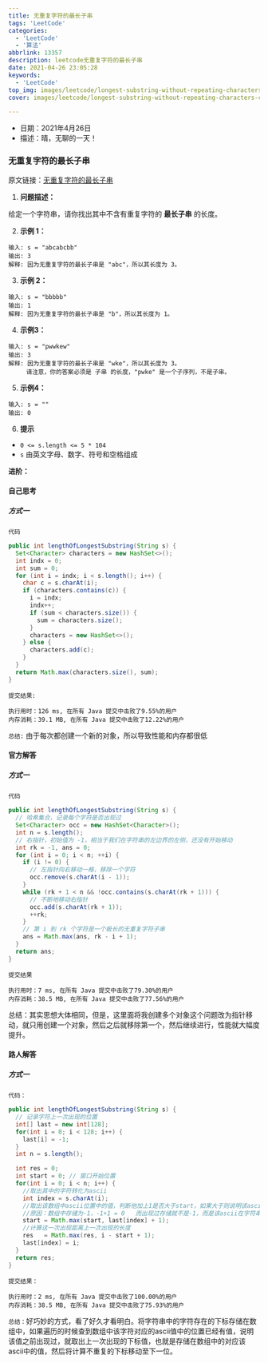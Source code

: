 ```yaml
---
title: 无重复字符的最长子串
tags: 'LeetCode'
categories: 
  - 'LeetCode'
  - '算法'
abbrlink: 13357
description: leetcode无重复字符的最长子串
date: 2021-04-26 23:05:28
keywords: 
  - 'LeetCode'
top_img: images/leetcode/longest-substring-without-repeating-characters.jpg
cover: images/leetcode/longest-substring-without-repeating-characters-canva.jpg

---
```


- 日期：2021年4月26日
- 描述：晴，无聊的一天！

### 无重复字符的最长子串

原文链接：[无重复字符的最长子串](https://leetcode-cn.com/problems/longest-substring-without-repeating-characters/)

1. **问题描述：**

给定一个字符串，请你找出其中不含有重复字符的 **最长子串** 的长度。

2. **示例 1：**

```
输入: s = "abcabcbb"
输出: 3 
解释: 因为无重复字符的最长子串是 "abc"，所以其长度为 3。
```

3. **示例 2：**

```
输入: s = "bbbbb"
输出: 1
解释: 因为无重复字符的最长子串是 "b"，所以其长度为 1。
```

4. **示例3：**

```
输入: s = "pwwkew"
输出: 3
解释: 因为无重复字符的最长子串是 "wke"，所以其长度为 3。
     请注意，你的答案必须是 子串 的长度，"pwke" 是一个子序列，不是子串。
```

5. **示例4：**

```
输入: s = ""
输出: 0
```

6. **提示**

- `0 <= s.length <= 5 * 104`
- `s` 由英文字母、数字、符号和空格组成

**进阶：** 

#### 自己思考

##### 方式一

`代码`

```java
public int lengthOfLongestSubstring(String s) {
  Set<Character> characters = new HashSet<>();
  int indx = 0;
  int sum = 0;
  for (int i = indx; i < s.length(); i++) {
    char c = s.charAt(i);
    if (characters.contains(c)) {
      i = indx;
      indx++;
      if (sum < characters.size()) {
        sum = characters.size();
      }
      characters = new HashSet<>();
    } else {
      characters.add(c);
    }
  }
  return Math.max(characters.size(), sum);
}
```

`提交结果:`

```
执行用时：126 ms, 在所有 Java 提交中击败了9.55%的用户
内存消耗：39.1 MB, 在所有 Java 提交中击败了12.22%的用户
```

`总结:` 由于每次都创建一个新的对象，所以导致性能和内存都很低

#### 官方解答

##### 方式一

`代码`

```java
public int lengthOfLongestSubstring(String s) {
  // 哈希集合，记录每个字符是否出现过
  Set<Character> occ = new HashSet<Character>();
  int n = s.length();
  // 右指针，初始值为 -1，相当于我们在字符串的左边界的左侧，还没有开始移动
  int rk = -1, ans = 0;
  for (int i = 0; i < n; ++i) {
    if (i != 0) {
      // 左指针向右移动一格，移除一个字符
      occ.remove(s.charAt(i - 1));
    }
    while (rk + 1 < n && !occ.contains(s.charAt(rk + 1))) {
      // 不断地移动右指针
      occ.add(s.charAt(rk + 1));
      ++rk;
    }
    // 第 i 到 rk 个字符是一个极长的无重复字符子串
    ans = Math.max(ans, rk - i + 1);
  }
  return ans;
}
```

`提交结果`

```
执行用时：7 ms, 在所有 Java 提交中击败了79.30%的用户
内存消耗：38.5 MB, 在所有 Java 提交中击败了77.56%的用户
```

总结：其实思想大体相同，但是，这里面将我创建多个对象这个问题改为指针移动，就只用创建一个对象，然后之后就移除第一个，然后继续进行，性能就大幅度提升。

#### 路人解答

##### 方式一

`代码：`

```java
public int lengthOfLongestSubstring(String s) {
  // 记录字符上一次出现的位置
  int[] last = new int[128];
  for(int i = 0; i < 128; i++) {
    last[i] = -1;
  }
  int n = s.length();

  int res = 0;
  int start = 0; // 窗口开始位置
  for(int i = 0; i < n; i++) {
    //取出其中的字符转化为ascii
    int index = s.charAt(i);
    //取出该数组中ascii位置中的值，判断他加上1是否大于start，如果大于则说明该ascii已经出现过。此时需要取出上一个出现的位置，并将下标移动到他的下一位
    //原因：数组中存储为-1，-1+1 = 0   而出现过存储就不是-1，而是该ascii在字符串中出现的位置
    start = Math.max(start, last[index] + 1);
    //计算这一次出现距离上一次出现的长度
    res   = Math.max(res, i - start + 1);
    last[index] = i;
  }
  return res;
}
```

`提交结果：`

```
执行用时：2 ms, 在所有 Java 提交中击败了100.00%的用户
内存消耗：38.5 MB, 在所有 Java 提交中击败了75.93%的用户
```

`总结：`好巧妙的方式，看了好久才看明白。将字符串中的字符存在的下标存储在数组中，如果遍历的时候查到数组中该字符对应的ascii值中的位置已经有值，说明该值之前出现过，就取出上一次出现的下标值，也就是存储在数组中的对应该ascii中的值，然后将计算不重复的下标移动至下一位。